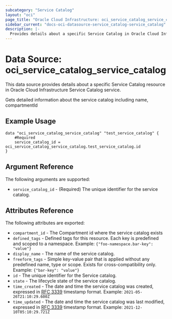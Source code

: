 ```yaml
---
subcategory: "Service Catalog"
layout: "oci"
page_title: "Oracle Cloud Infrastructure: oci_service_catalog_service_catalog"
sidebar_current: "docs-oci-datasource-service_catalog-service_catalog"
description: |-
  Provides details about a specific Service Catalog in Oracle Cloud Infrastructure Service Catalog service
---
```


# Data Source: oci_service_catalog_service_catalog
This data source provides details about a specific Service Catalog resource in Oracle Cloud Infrastructure Service Catalog service.

Gets detailed information about the service catalog including name, compartmentId

## Example Usage

```hcl
data "oci_service_catalog_service_catalog" "test_service_catalog" {
	#Required
	service_catalog_id = oci_service_catalog_service_catalog.test_service_catalog.id
}
```

## Argument Reference

The following arguments are supported:

* `service_catalog_id` - (Required) The unique identifier for the service catalog.


## Attributes Reference

The following attributes are exported:

* `compartment_id` - The Compartment id where the service catalog exists
* `defined_tags` - Defined tags for this resource. Each key is predefined and scoped to a namespace. Example: `{"foo-namespace.bar-key": "value"}` 
* `display_name` - The name of the service catalog.
* `freeform_tags` - Simple key-value pair that is applied without any predefined name, type or scope. Exists for cross-compatibility only. Example: `{"bar-key": "value"}` 
* `id` - The unique identifier for the Service catalog.
* `state` - The lifecycle state of the service catalog.
* `time_created` - The date and time the service catalog was created, expressed in [RFC 3339](https://tools.ietf.org/html/rfc3339) timestamp format.  Example: `2021-05-26T21:10:29.600Z` 
* `time_updated` - The date and time the service catalog was last modified, expressed in [RFC 3339](https://tools.ietf.org/html/rfc3339) timestamp format.  Example: `2021-12-10T05:10:29.721Z` 


